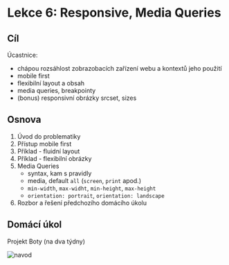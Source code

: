 # Lekce 6: Responsive, Media Queries

## Cíl

Úcastnice:

- chápou rozsáhlost zobrazobacích zařízení webu a kontextů jeho použití
- mobile first
- flexibilní layout a obsah
- media queries, breakpointy
- (bonus) responsivní obrázky srcset, sizes

## Osnova

1. Úvod do problematiky
1. Přístup mobile first
1. Příklad - fluidní layout
1. Příklad - flexibilní obrázky
1. Media Queries
    - syntax, kam s pravidly
    - media, default `all` (`screen`, `print` apod.)
    - `min-width`, `max-widht`, `min-height`, `max-height`
    - `orientation: portrait`, `orientation: landscape`
1. Rozbor a řešení předchozího domácího úkolu

## Domácí úkol

Projekt Boty (na dva týdny)

![navod](https://user-images.githubusercontent.com/809888/38683742-7ac104c4-3e6e-11e8-9e34-0e670bcb8f35.jpg)

